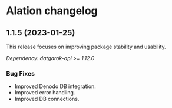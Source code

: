 # Alation changelog

## 1.1.5 (2023-01-25)

This release focuses on improving package stability and usability.

*Dependency: datgarok-api >= 1.12.0*

### Bug Fixes

* Improved Denodo DB integration.
* Improved error handling.
* Improved DB connections.

